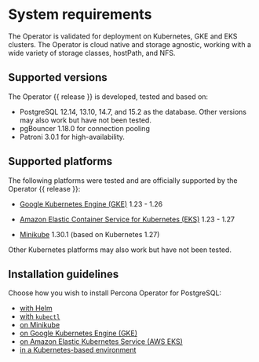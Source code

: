 # System requirements

The Operator is validated for deployment on Kubernetes, GKE and EKS clusters.
The Operator is cloud native and storage agnostic, working with a wide variety
of storage classes, hostPath, and NFS.

## Supported versions

The Operator {{ release }} is developed, tested and based on:

* PostgreSQL 12.14, 13.10, 14.7, and 15.2 as the database. Other versions may also work but have not been tested. 
* pgBouncer 1.18.0 for connection pooling
* Patroni 3.0.1 for high-availability.

## Supported platforms

The following platforms were tested and are officially supported by the Operator
{{ release }}:

* [Google Kubernetes Engine (GKE)](https://cloud.google.com/kubernetes-engine) 1.23 - 1.26

* [Amazon Elastic Container Service for Kubernetes (EKS)](https://aws.amazon.com) 1.23 - 1.27

* [Minikube](https://github.com/kubernetes/minikube) 1.30.1 (based on Kubernetes 1.27)

Other Kubernetes platforms may also work but have not been tested.

## Installation guidelines

Choose how you wish to install Percona Operator for PostgreSQL:

* [with Helm](helm.md)
* [with `kubectl`](kubectl.md)
* [on Minikube](minikube.md)
* [on Google Kubernetes Engine (GKE)](gke.md)
* [on Amazon Elastic Kubernetes Service (AWS EKS)](eks.md)
* [in a Kubernetes-based environment](kubernetes.md)
